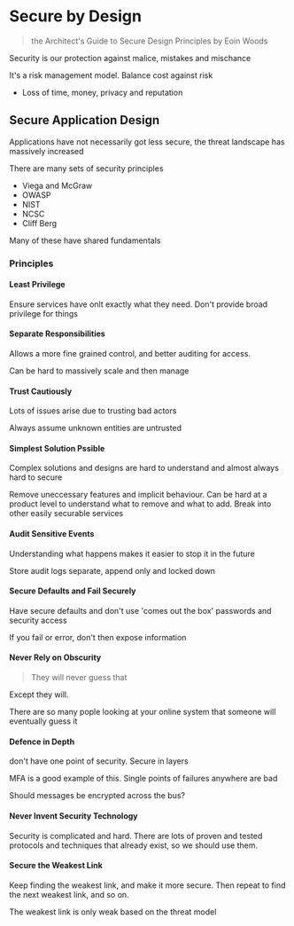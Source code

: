 # Secure by Design
 > the Architect's Guide to Secure Design Principles by Eoin Woods

Security is our protection against malice, mistakes and mischance

It's a risk management model. Balance cost against risk
 - Loss of time, money, privacy and reputation

## Secure Application Design
Applications have not necessarily got less secure, the threat landscape has massively increased

There are many sets of security principles
- Viega and McGraw
- OWASP
- NIST
- NCSC
- Cliff Berg

Many of these have shared fundamentals

### Principles

#### Least Privilege

Ensure services have onlt exactly what they need. Don't provide broad privilege for things

#### Separate Responsibilities
Allows a more fine grained control, and better auditing for access.

Can be hard to massively scale and then manage

#### Trust Cautiously
Lots of issues arise due to trusting bad actors

Always assume unknown entities are untrusted

#### Simplest Solution Pssible
Complex solutions and designs are hard to understand and almost always hard to secure

Remove uneccessary features and implicit behaviour. Can be hard at a product level to understand what to remove and what to add. Break into other easily securable services

#### Audit Sensitive Events
Understanding what happens makes it easier to stop it in the future

Store audit logs separate, append only and locked down

#### Secure Defaults and Fail Securely
Have secure defaults and don't use 'comes out the box' passwords and security access

If you fail or error, don't then expose information

#### Never Rely on Obscurity
> They will never guess that

Except they will. 

There are so many pople looking at your online system that someone will eventually guess it

#### Defence in Depth
don't have one point of security. Secure in layers

MFA is a good example of this. Single points of failures anywhere are bad

Should messages be encrypted across the bus?

#### Never Invent Security Technology
Security is complicated and hard. There are lots of proven and tested protocols and techniques that already exist, so we should use them.

#### Secure the Weakest Link
Keep finding the weakest link, and make it more secure. Then repeat to find the next weakest link, and so on.

The weakest link is only weak based on the threat model